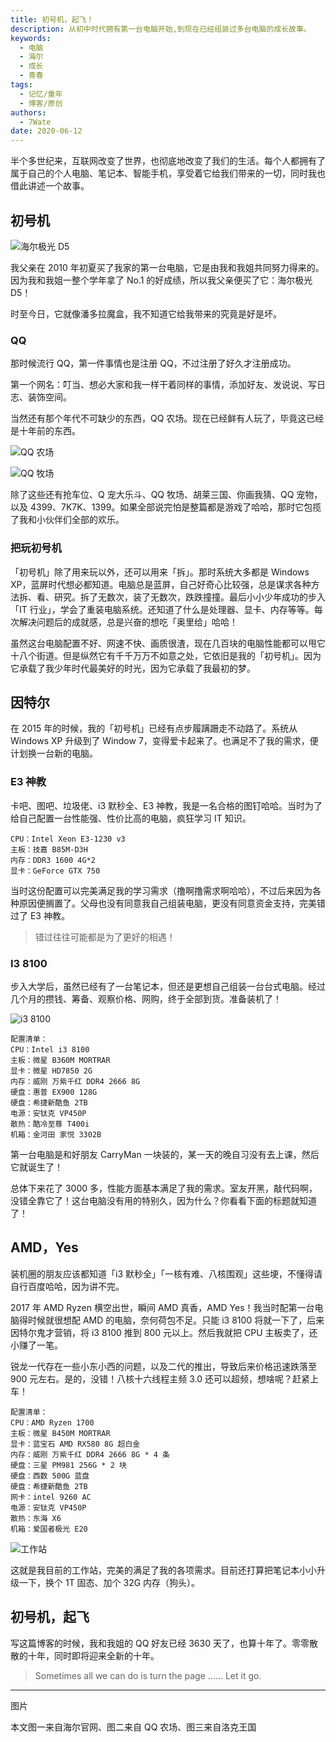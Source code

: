 ```yaml
---
title: 初号机，起飞！
description: 从初中时代拥有第一台电脑开始,到现在已经组装过多台电脑的成长故事。
keywords:
  - 电脑
  - 海尔
  - 成长
  - 青春
tags:
  - 记忆/童年
  - 博客/原创
authors:
  - 7Wate
date: 2020-06-12
---
```


半个多世纪来，互联网改变了世界，也彻底地改变了我们的生活。每个人都拥有了属于自己的个人电脑、笔记本、智能手机，享受着它给我们带来的一切，同时我也借此讲述一个故事。

## 初号机

![海尔极光 D5](https://static.7wate.com/img/2020/06/12/5434976ff4a4b.png)

我父亲在 2010 年初夏买了我家的第一台电脑，它是由我和我姐共同努力得来的。因为我和我姐一整个学年拿了 No.1 的好成绩，所以我父亲便买了它：海尔极光 D5！

时至今日，它就像潘多拉魔盒，我不知道它给我带来的究竟是好是坏。

### QQ

那时候流行 QQ，第一件事情也是注册 QQ，不过注册了好久才注册成功。

第一个网名：叮当、想必大家和我一样干着同样的事情，添加好友、发说说、写日志、装饰空间。

当然还有那个年代不可缺少的东西，QQ 农场。现在已经鲜有人玩了，毕竟这已经是十年前的东西。

![QQ 农场](https://static.7wate.com/img/2020/06/12/30c0929d3a88c.jpg)

![QQ 牧场](https://static.7wate.com/img/2020/06/12/992c7fd0c88b5.png)

除了这些还有抢车位、Q 宠大乐斗、QQ 牧场、胡莱三国、你画我猜、QQ 宠物，以及 4399、7K7K、1399。如果全部说完怕是整篇都是游戏了哈哈，那时它包揽了我和小伙伴们全部的欢乐。

### 把玩初号机

「初号机」除了用来玩以外，还可以用来「拆」。那时系统大多都是 Windows XP，蓝屏时代想必都知道。电脑总是蓝屏，自己好奇心比较强，总是谋求各种方法拆、看、研究。拆了无数次，装了无数次，跌跌撞撞。最后小小少年成功的步入「IT 行业」，学会了重装电脑系统。还知道了什么是处理器、显卡、内存等等。每次解决问题后的成就感，总是兴奋的想吃「奥里给」哈哈！

虽然这台电脑配置不好、网速不快、画质很渣，现在几百块的电脑性能都可以甩它十八个街道。但是纵然它有千千万万不如意之处，它依旧是我的「初号机」。因为它承载了我少年时代最美好的时光，因为它承载了我最初的梦。

## 因特尔

在 2015 年的时候，我的「初号机」已经有点步履蹒跚走不动路了。系统从 Windows XP 升级到了 Window 7，变得爱卡起来了。也满足不了我的需求，便计划换一台新的电脑。

### E3 神教

卡吧、图吧、垃圾佬、i3 默秒全、E3 神教，我是一名合格的图钉哈哈。当时为了给自己配置一台性能强、性价比高的电脑，疯狂学习 IT 知识。

```
CPU：Intel Xeon E3-1230 v3
主板：技嘉 B85M-D3H
内存：DDR3 1600 4G*2
显卡：GeForce GTX 750
```

当时这份配置可以完美满足我的学习需求（撸啊撸需求啊哈哈），不过后来因为各种原因便搁置了。父母也没有同意我自己组装电脑，更没有同意资金支持，完美错过了 E3 神教。

> 错过往往可能都是为了更好的相遇！

### I3 8100

步入大学后，虽然已经有了一台笔记本，但还是更想自己组装一台台式电脑。经过几个月的攒钱、筹备、观察价格、网购，终于全部到货。准备装机了！

![i3 8100](https://static.7wate.com/img/2020/06/12/ef83b86544623.jpg)

```
配置清单：
CPU：Intel i3 8100
主板：微星 B360M MORTRAR
显卡：微星 HD7850 2G
内存：威刚 万紫千红 DDR4 2666 8G
硬盘：惠普 EX900 128G
硬盘：希捷新酷鱼 2TB
电源：安钛克 VP450P
散热：酷冷至尊 T400i
机箱：金河田 家悦 3302B
```

第一台电脑是和好朋友 CarryMan 一块装的，某一天的晚自习没有去上课，然后它就诞生了！

总体下来花了 3000 多，性能方面基本满足了我的需求。室友开黑，敲代码啊，没错全靠它了！这台电脑没有用的特别久，因为什么？你看看下面的标题就知道了！

## AMD，Yes

装机圈的朋友应该都知道「i3 默秒全」「一核有难、八核围观」这些埂，不懂得请自行百度哈哈，因为讲不完。

2017 年 AMD Ryzen 横空出世，瞬间 AMD 真香，AMD Yes！我当时配第一台电脑得时候就很想配 AMD 的电脑，奈何荷包不足。只能 i3 8100 将就一下了，后来因特尔鬼才营销，将 i3 8100 推到 800 元以上。然后我就把 CPU 主板卖了，还小赚了一笔。

锐龙一代存在一些小东小西的问题，以及二代的推出，导致后来价格迅速跌落至 900 元左右。是的，没错！八核十六线程主频 3.0 还可以超频，想啥呢？赶紧上车！

```
配置清单：
CPU：AMD Ryzen 1700
主板：微星 B450M MORTRAR
显卡：蓝宝石 AMD RX580 8G 超白金
内存：威刚 万紫千红 DDR4 2666 8G * 4 条
硬盘：三星 PM981 256G * 2 块
硬盘：西数 500G 蓝盘
硬盘：希捷新酷鱼 2TB
网卡：intel 9260 AC
电源：安钛克 VP450P
散热：东海 X6
机箱：爱国者极光 E20
```

![工作站](https://static.7wate.com/img/2020/06/12/ac5301ca673b9.jpg)

这就是我目前的工作站，完美的满足了我的各项需求。目前还打算把笔记本小小升级一下，换个 1T 固态、加个 32G 内存（狗头）。

## 初号机，起飞

写这篇博客的时候，我和我姐的 QQ 好友已经 3630 天了，也算十年了。零零散散的十年，同时即将迎来全新的十年。

> Sometimes all we can do is turn the page ...... Let it go.

---

图片

本文图一来自海尔官网、图二来自 QQ 农场、图三来自洛克王国
